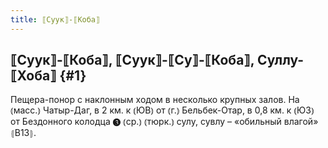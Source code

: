 ```yaml
---
title: ⟦Суук⟧-⟦Коба⟧
---
```

## ⟦Суук⟧-⟦Коба⟧, ⟦Суук⟧-⟦Су⟧-⟦Коба⟧, Суллу-⟦Хоба⟧ {#1}

Пещера-понор с наклонным ходом в несколько крупных залов. На ⦅масс.⦆ Чатыр-Даг, в 2 км. к ⦅ЮВ⦆ от ⦅г.⦆ Бельбек-Отар, в 0,8 км. к ⦅ЮЗ⦆ от Бездонного колодца ❸ ⦅ср.⦆ ⦅тюрк.⦆ сулу, сувлу – «обильный влагой» ⦃В13⦄.
